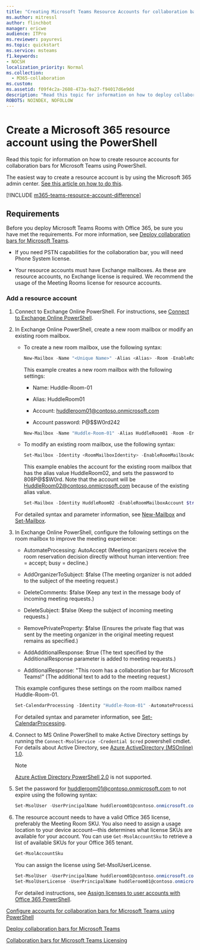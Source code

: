 ```yaml
---
title: "Creating Microsoft Teams Resource Accounts for collaboration bars for Microsoft Teams using PowerShell"
ms.author: mitressl
author: flinchbot
manager: ericwe
audience: ITPro
ms.reviewer: payurevi
ms.topic: quickstart
ms.service: msteams
f1.keywords:
- NOCSH
localization_priority: Normal
ms.collection: 
  - M365-collaboration
ms.custom: 
ms.assetid: f09f4c2a-2608-473a-9a27-f94017d6e9dd
description: "Read this topic for information on how to deploy collaboration bars for Microsoft Teams."
ROBOTS: NOINDEX, NOFOLLOW
---
```


# Create a Microsoft 365 resource account using the PowerShell

Read this topic for information on how to create resource accounts for collaboration bars for Microsoft Teams using PowerShell.

The easiest way to create a resource account is by using the Microsoft 365 admin center. [See this article on how to do this](resource-account-ui.md).

[!INCLUDE [m365-teams-resource-account-difference](../includes/m365-teams-resource-account-difference.md)]

## Requirements

Before you deploy Microsoft Teams Rooms with Office 365, be sure you have met the requirements. For more information, see [Deploy collaboration bars for Microsoft Teams](collab-bar-deploy.md).

- If you need PSTN capabilities for the collaboration bar, you will need Phone System license.

- Your resource accounts must have Exchange mailboxes. As these are resource accounts, no Exchange license is required. We recommend the usage of the Meeting Rooms license for resource accounts.


### Add a resource account

1. Connect to Exchange Online PowerShell. For instructions, see [Connect to Exchange Online PowerShell](https://docs.microsoft.com/powershell/exchange/exchange-online/exchange-online-powershell-v2/exchange-online-powershell-v2?view=exchange-ps#install-and-maintain-the-exchange-online-powershell-v2-module).

2. In Exchange Online PowerShell, create a new room mailbox or modify an existing room mailbox.

   - To create a new room mailbox, use the following syntax:

     ``` PowerShell
     New-Mailbox -Name "<Unique Name>" -Alias <Alias> -Room -EnableRoomMailboxAccount $true -MicrosoftOnlineServicesID <Account> -RoomMailboxPassword (ConvertTo-SecureString -String '<Password>' -AsPlainText -Force)
     ```

     This example creates a new room mailbox with the following settings:

     - Name: Huddle-Room-01

     - Alias: HuddleRoom01

     - Account: huddleroom01@contoso.onmicrosoft.com

     - Account password: P@$$W0rd242

     ``` PowerShell
     New-Mailbox -Name "Huddle-Room-01" -Alias HuddleRoom01 -Room -EnableRoomMailboxAccount $true -MicrosoftOnlineServicesID HuddleRoom01@contoso.onmicrosoft.com -RoomMailboxPassword (ConvertTo-SecureString -String 'P@$$W0rd242' -AsPlainText -Force)
     ```

   - To modify an existing room mailbox, use the following syntax:

     ``` PowerShell
     Set-Mailbox -Identity <RoomMailboxIdentity> -EnableRoomMailboxAccount $true -RoomMailboxPassword (ConvertTo-SecureString -String '<Password>' -AsPlainText -Force)
     ```

     This example enables the account for the existing room mailbox that has the alias value HuddleRoom02, and sets the password to 808P@$$W0rd. Note that the account will be HuddleRoom02@contoso.onmicrosoft.com because of the existing alias value.

     ``` PowerShell
     Set-Mailbox -Identity HuddleRoom02 -EnableRoomMailboxAccount $true -RoomMailboxPassword (ConvertTo-SecureString -String '808P@$$W0rd' -AsPlainText -Force)
     ```

   For detailed syntax and parameter information, see [New-Mailbox](https://docs.microsoft.com/powershell/module/exchange/mailboxes/new-mailbox) and [Set-Mailbox](https://docs.microsoft.com/powershell/module/exchange/mailboxes/set-mailbox).


3. In Exchange Online PowerShell, configure the following settings on the room mailbox to improve the meeting experience:

   - AutomateProcessing: AutoAccept (Meeting organizers receive the room reservation decision directly without human intervention: free = accept; busy = decline.)

   - AddOrganizerToSubject: $false (The meeting organizer is not added to the subject of the meeting request.)

   - DeleteComments: $false (Keep any text in the message body of incoming meeting requests.)

   - DeleteSubject: $false (Keep the subject of incoming meeting requests.)

   - RemovePrivateProperty: $false (Ensures the private flag that was sent by the meeting organizer in the original meeting request remains as specified.)

   - AddAdditionalResponse: $true (The text specified by the AdditionalResponse parameter is added to meeting requests.)

   - AdditionalResponse: "This room has a collaboration bar for Microsoft Teams!" (The additional text to add to the meeting request.)

   This example configures these settings on the room mailbox named Huddle-Room-01.

   ``` PowerShell
   Set-CalendarProcessing -Identity "Huddle-Room-01" -AutomateProcessing AutoAccept -AddOrganizerToSubject $false -DeleteComments $false -DeleteSubject $false -RemovePrivateProperty $false -AddAdditionalResponse $true -AdditionalResponse "This room has a collaboration bar for Microsoft Teams!"
   ```

   For detailed syntax and parameter information, see [Set-CalendarProcessing](https://docs.microsoft.com/powershell/module/exchange/mailboxes/set-calendarprocessing).

4. Connect to MS Online PowerShell to make Active Directory settings by running the `Connect-MsolService -Credential $cred` powershell cmdlet.   For details about Active Directory, see [Azure ActiveDirectory (MSOnline) 1.0](https://docs.microsoft.com/powershell/azure/active-directory/overview?view=azureadps-1.0). 

   > [!NOTE]
   > [Azure Active Directory PowerShell 2.0](https://docs.microsoft.com/powershell/azure/active-directory/overview?view=azureadps-2.0) is not supported. 

5. Set the password for huddleroom01@contoso.onmicrosoft.com to not expire using the following syntax:

      ``` Powershell
      Set-MsolUser -UserPrincipalName huddleroom01@contoso.onmicrosoft.com -PasswordNeverExpires $true
      ```
    
6. The resource account needs to have a valid Office 365 license, preferably the Meeting Room SKU. You also need to assign a usage location to your device account—this determines what license SKUs are available for your account. You can use `Get-MsolAccountSku` to retrieve a list of available SKUs for your Office 365 tenant.

      ``` Powershell
      Get-MsolAccountSku
      ```
    
    You can assign the license using Set-MsolUserLicense. 

      ``` Powershell
      Set-MsolUser -UserPrincipalName huddleroom01@contoso.onmicrosoft.com -UsageLocation "US"
      Set-MsolUserLicense -UserPrincipalName huddleroom01@contoso.onmicrosoft.com -AddLicenses contoso:meeting_room
      ```
   For detailed instructions, see [Assign licenses to user accounts with Office 365 PowerShell](https://docs.microsoft.com/office365/enterprise/powershell/assign-licenses-to-user-accounts-with-office-365-powershell#use-the-microsoft-azure-active-directory-module-for-windows-powershell).




[Configure accounts for collaboration bars for Microsoft Teams using PowerShell](resource-account-ps.md)

[Deploy collaboration bars for Microsoft Teams](collab-bar-deploy.md)

[Collaboration bars for Microsoft Teams Licensing](../rooms/rooms-licensing.md)


